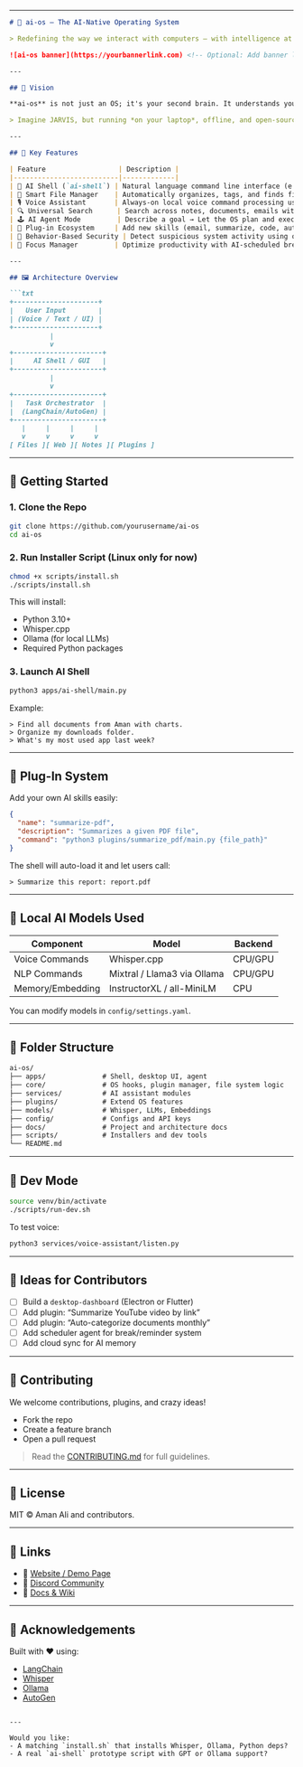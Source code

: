 
---

````markdown
# 🤖 ai-os — The AI-Native Operating System

> Redefining the way we interact with computers — with intelligence at the core.

![ai-os banner](https://yourbannerlink.com) <!-- Optional: Add banner later -->

---

## 🌟 Vision

**ai-os** is not just an OS; it's your second brain. It understands you, learns from your behavior, executes tasks proactively, and adapts itself dynamically.

> Imagine JARVIS, but running *on your laptop*, offline, and open-source.

---

## 🔧 Key Features

| Feature                  | Description |
|--------------------------|-------------|
| 🧠 AI Shell (`ai-shell`) | Natural language command line interface (e.g., "Find all PDFs I edited last week") |
| 📁 Smart File Manager    | Automatically organizes, tags, and finds files based on context and usage |
| 🎙️ Voice Assistant       | Always-on local voice command processing using Whisper |
| 🔍 Universal Search      | Search across notes, documents, emails with semantic understanding |
| 🕹️ AI Agent Mode         | Describe a goal → Let the OS plan and execute it autonomously |
| 🧩 Plug-in Ecosystem     | Add new skills (email, summarize, code, automate) via JSON-based plugins |
| 🔐 Behavior-Based Security | Detect suspicious system activity using on-device AI |
| 🧘 Focus Manager         | Optimize productivity with AI-scheduled breaks and reminders |

---

## 🖼️ Architecture Overview

```txt
+---------------------+
|   User Input        |
| (Voice / Text / UI) |
+---------------------+
          |
          v
+----------------------+
|     AI Shell / GUI   |
+----------------------+
          |
          v
+----------------------+
|   Task Orchestrator  |
|  (LangChain/AutoGen) |
+----------------------+
   |     |     |     |
   v     v     v     v
[ Files ][ Web ][ Notes ][ Plugins ]
````

---

## 🚀 Getting Started

### 1. Clone the Repo

```bash
git clone https://github.com/yourusername/ai-os
cd ai-os
```

### 2. Run Installer Script (Linux only for now)

```bash
chmod +x scripts/install.sh
./scripts/install.sh
```

This will install:

* Python 3.10+
* Whisper.cpp
* Ollama (for local LLMs)
* Required Python packages

### 3. Launch AI Shell

```bash
python3 apps/ai-shell/main.py
```

Example:

```
> Find all documents from Aman with charts.
> Organize my downloads folder.
> What's my most used app last week?
```

---

## 🧩 Plug-In System

Add your own AI skills easily:

```json
{
  "name": "summarize-pdf",
  "description": "Summarizes a given PDF file",
  "command": "python3 plugins/summarize_pdf/main.py {file_path}"
}
```

The shell will auto-load it and let users call:

```
> Summarize this report: report.pdf
```

---

## 🧠 Local AI Models Used

| Component        | Model                       | Backend |
| ---------------- | --------------------------- | ------- |
| Voice Commands   | Whisper.cpp                 | CPU/GPU |
| NLP Commands     | Mixtral / Llama3 via Ollama | CPU/GPU |
| Memory/Embedding | InstructorXL / all-MiniLM   | CPU     |

You can modify models in `config/settings.yaml`.

---

## 📂 Folder Structure

```txt
ai-os/
├── apps/              # Shell, desktop UI, agent
├── core/              # OS hooks, plugin manager, file system logic
├── services/          # AI assistant modules
├── plugins/           # Extend OS features
├── models/            # Whisper, LLMs, Embeddings
├── config/            # Configs and API keys
├── docs/              # Project and architecture docs
├── scripts/           # Installers and dev tools
└── README.md
```

---

## 🧪 Dev Mode

```bash
source venv/bin/activate
./scripts/run-dev.sh
```

To test voice:

```bash
python3 services/voice-assistant/listen.py
```

---

## 🧠 Ideas for Contributors

* [ ] Build a `desktop-dashboard` (Electron or Flutter)
* [ ] Add plugin: “Summarize YouTube video by link”
* [ ] Add plugin: “Auto-categorize documents monthly”
* [ ] Add scheduler agent for break/reminder system
* [ ] Add cloud sync for AI memory

---

## 🤝 Contributing

We welcome contributions, plugins, and crazy ideas!

* Fork the repo
* Create a feature branch
* Open a pull request

> Read the [CONTRIBUTING.md](docs/contributing.md) for full guidelines.

---

## 📜 License

MIT © Aman Ali and contributors.

---

## 🔗 Links

* 🔗 [Website / Demo Page](#)
* 💬 [Discord Community](#)
* 🧠 [Docs & Wiki](#)

---

## 🙏 Acknowledgements

Built with ❤️ using:

* [LangChain](https://www.langchain.com/)
* [Whisper](https://github.com/openai/whisper)
* [Ollama](https://ollama.ai/)
* [AutoGen](https://microsoft.github.io/autogen/)

```

---

Would you like:
- A matching `install.sh` that installs Whisper, Ollama, Python deps?
- A real `ai-shell` prototype script with GPT or Ollama support?
```
